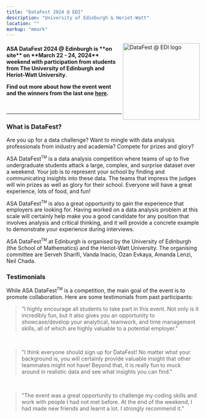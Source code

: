 ```yaml
---
title: "DataFest 2024 @ EDI"
description: "University of Edinburgh & Heriot-Watt"
location: ""
markup: "mmark"
---
```


<img src="/img/df-edi-logo-light.png" width="200px" alt="DataFest @ EDI logo" align="right">


<h4>
ASA DataFest 2024 @ Edinburgh is **on site** on **March 22 - 24, 2024** weekend with participation from students from The University of Edinburgh and Heriot-Watt University. 

<br>

Find out more about how the event went and the winners from the last one [here](/df2021).

<!--
Click [here](/signup) to sign up, *deadline is March 19, 2021!* 

The competition is open to all **undergraduate** students from The University of Edinburgh and Heriot-Watt University. 

Postgraduate students and staff are welcomed to attend as consultants, and they can also sign up [here](/signup).

Have questions about the event? 

- Read below and head over to the [FAQ](/faq)!
- Attend the **info session**: 3 March 2021, 10:30-11am
</h3>

<details>
<summary>Zoom link for info session</summary>
https://ed-ac-uk.zoom.us/j/89960809945 <br>
Passcode: datafest21
</details>

-->

<br>

<hr>

### What is DataFest?

Are you up for a data challenge? Want to mingle with data analysis professionals from industry and academia? Compete for prizes and glory? 

ASA DataFest<sup><small>TM</small></sup> is a data analysis competition where teams of up to five undergraduate students attack a large, complex, and surprise dataset over a weekend. Your job is to represent your school by finding and communicating insights into these data. The teams that impress the judges will win prizes as well as glory for their school. Everyone will have a great experience, lots of food, and fun!

ASA DataFest<sup><small>TM</small></sup> is also a great opportunity to gain the experience that employers are looking for. Having worked on a data analysis problem at this scale will certainly help make you a good candidate for any position that involves analysis and critical thinking, and it will provide a concrete example to demonstrate your experience during interviews.

ASA DataFest<sup><small>TM</small></sup> at Edinburgh is organised by the University of Edinburgh (the School of Mathematics) and the Heriot-Watt University. The organising committee are Serveh Sharifi, Vanda Inacio, Ozan Evkaya, Amanda Lenzi, Neil Chada.

### Testimonials

While ASA DataFest<sup><small>TM</small></sup> is a competition, the main goal of the event is to promote collaboration. Here are some testimonials from past participants:

> "I highly encourage all students to take part in this event. Not only is it incredibly fun, but it also gives you an opportunity to showcase/develop your analytical, teamwork, and time management skills, all of which are highly valuable to a potential employer."

<br>

> "I think everyone should sign up for DataFest! No matter what your background is, you will certainly provide valuable insight that other teammates might not have! Beyond that, it is really fun to muck around in realistic data and see what insights you can find."

<br>

> "The event was a great opportunity to challenge my coding skills and work with people I had not met before. At the end of the weekend, I had made new friends and learnt a lot. I strongly recommend it."

